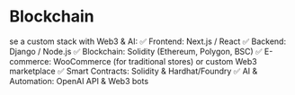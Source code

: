 # Blockchain

se a custom stack with Web3 & AI:
✅ Frontend: Next.js / React
✅ Backend: Django / Node.js
✅ Blockchain: Solidity (Ethereum, Polygon, BSC)
✅ E-commerce: WooCommerce (for traditional stores) or custom Web3 marketplace
✅ Smart Contracts: Solidity & Hardhat/Foundry
✅ AI & Automation: OpenAI API & Web3 bots
